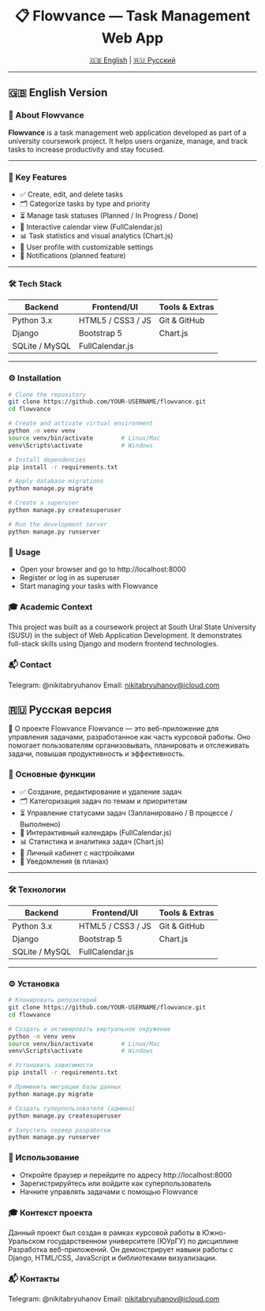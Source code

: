 <h1 align="center">📋 Flowvance — Task Management Web App</h1>
<p align="center">
  <a href="#en">🇬🇧 English</a> | <a href="#ru">🇷🇺 Русский</a>
</p>

---

<div id="en"></div>

## 🇬🇧 English Version

### 💼 About Flowvance

**Flowvance** is a task management web application developed as part of a university coursework project. It helps users organize, manage, and track tasks to increase productivity and stay focused.

---

### 🚀 Key Features

- ✅ Create, edit, and delete tasks  
- 🗂 Categorize tasks by type and priority  
- ⏳ Manage task statuses (Planned / In Progress / Done)  
- 📅 Interactive calendar view (FullCalendar.js)  
- 📊 Task statistics and visual analytics (Chart.js)  
- 👤 User profile with customizable settings  
- 🔔 Notifications (planned feature)

---

### 🛠 Tech Stack

| Backend       | Frontend/UI           | Tools & Extras     |
|---------------|------------------------|----------------------|
| Python 3.x     | HTML5 / CSS3 / JS     | Git & GitHub        |
| Django         | Bootstrap 5           | Chart.js            |
| SQLite / MySQL | FullCalendar.js       |                     |

---

### ⚙️ Installation

```bash
# Clone the repository
git clone https://github.com/YOUR-USERNAME/flowvance.git
cd flowvance

# Create and activate virtual environment
python -m venv venv
source venv/bin/activate        # Linux/Mac
venv\Scripts\activate           # Windows

# Install dependencies
pip install -r requirements.txt

# Apply database migrations
python manage.py migrate

# Create a superuser
python manage.py createsuperuser

# Run the development server
python manage.py runserver
```
### 🧪 Usage

- Open your browser and go to http://localhost:8000
- Register or log in as superuser
- Start managing your tasks with Flowvance

### 🎓 Academic Context

This project was built as a coursework project at South Ural State University (SUSU)
in the subject of Web Application Development. It demonstrates full-stack skills using Django and modern frontend technologies.

### 📬 Contact

Telegram: @nikitabryuhanov
Email: nikitabryuhanov@icloud.com

<div id="ru"></div>

## 🇷🇺 Русская версия
💼 О проекте Flowvance
Flowvance — это веб-приложение для управления задачами, разработанное как часть курсовой работы. Оно помогает пользователям организовывать, планировать и отслеживать задачи, повышая продуктивность и эффективность.

### 🚀 Основные функции

- ✅ Создание, редактирование и удаление задач
- 🗂 Категоризация задач по темам и приоритетам
- ⏳ Управление статусами задач (Запланировано / В процессе / Выполнено)
- 📅 Интерактивный календарь (FullCalendar.js)
- 📊 Статистика и аналитика задач (Chart.js)
- 👤 Личный кабинет с настройками
- 🔔 Уведомления (в планах)

---

### 🛠 Технологии

| Backend       | Frontend/UI           | Tools & Extras     |
|---------------|------------------------|----------------------|
| Python 3.x     | HTML5 / CSS3 / JS     | Git & GitHub        |
| Django         | Bootstrap 5           | Chart.js            |
| SQLite / MySQL | FullCalendar.js       |                     |

---

### ⚙️ Установка

```bash
# Клонировать репозиторий
git clone https://github.com/YOUR-USERNAME/flowvance.git
cd flowvance

# Создать и активировать виртуальное окружение
python -m venv venv
source venv/bin/activate        # Linux/Mac
venv\Scripts\activate           # Windows

# Установить зависимости
pip install -r requirements.txt

# Применить миграции базы данных
python manage.py migrate

# Создать суперпользователя (админа)
python manage.py createsuperuser

# Запустить сервер разработки
python manage.py runserver
```
### 🧪 Использование

- Откройте браузер и перейдите по адресу http://localhost:8000
- Зарегистрируйтесь или войдите как суперпользователь
- Начните управлять задачами с помощью Flowvance

### 🎓 Контекст проекта

Данный проект был создан в рамках курсовой работы в Южно-Уральском государственном университете (ЮУрГУ)
по дисциплине Разработка веб-приложений. Он демонстрирует навыки работы с Django, HTML/CSS, JavaScript и библиотеками визуализации.

### 📬 Контакты

Telegram: @nikitabryuhanov
Email: nikitabryuhanov@icloud.com
